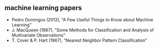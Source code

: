 ## machine learning papers
* Pedro Domingos (2012), “A Few Useful Things to Know about Machine Learning”
* J. MacQueen (1967), “Some Methods for Classification and Analysis of Multivariate Observations”
* T. Cover & P. Hart (1967), “Nearest Neighbor Pattern Classification”


